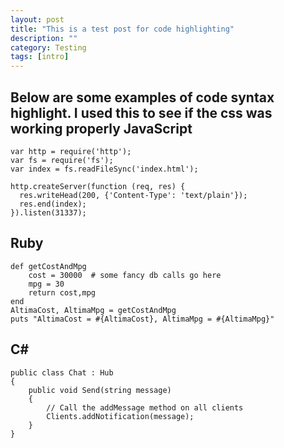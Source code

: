 ```yaml
---
layout: post
title: "This is a test post for code highlighting"
description: ""
category: Testing
tags: [intro]
---
```

Below are some examples of code syntax highlight. I used this to see if the css was working properly
JavaScript
---
	var http = require('http');
	var fs = require('fs');
	var index = fs.readFileSync('index.html');

	http.createServer(function (req, res) {
	  res.writeHead(200, {'Content-Type': 'text/plain'});
	  res.end(index);
	}).listen(31337);

Ruby
---
	def getCostAndMpg
	    cost = 30000  # some fancy db calls go here
	    mpg = 30
	    return cost,mpg
	end
	AltimaCost, AltimaMpg = getCostAndMpg
	puts "AltimaCost = #{AltimaCost}, AltimaMpg = #{AltimaMpg}"

C#
---
	public class Chat : Hub
	{
	    public void Send(string message)
	    {
	        // Call the addMessage method on all clients
	        Clients.addNotification(message);
	    }
	}
